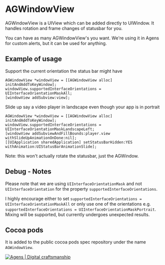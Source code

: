 AGWindowView
============

AGWindowView is a UIView which can be added directly to UIWindow. It handles rotation and frame changes of statusbar for you.

You can have as many AGWindowView's you want. We're using it in Agens for custom alerts, but it can be used for anything. 

Example of usage
-------

Support the current orientation the status bar might have

    AGWindowView *windowView = [[AGWindowView alloc] initAndAddToKeyWindow];
    windowView.supportedInterfaceOrientations = UIInterfaceOrientationMaskAll;
    [windowView addSubview:view];
    
Slide up say a video player in landscape even though your app is in portrait

    AGWindowView *windowView = [[AGWindowView alloc] initAndAddToKeyWindow];
    windowView.supportedInterfaceOrientations = UIInterfaceOrientationMaskLandscapeLeft;
    [windowView addSubviewAndFillBounds:player.view withSlideUpAnimationOnDone:nil];
    [[UIApplication sharedApplication] setStatusBarHidden:YES withAnimation:UIStatusBarAnimationSlide];

Note: this won't actually rotate the statusbar, just the AGWindow. 

Debug - Notes
-----

Please note that we are using `UIInterfaceOrientationMask` and not `UIInterfaceOrientation` for the property `supportedInterfaceOrientations`.

I highly encourage either to set `supportedInterfaceOrientations = UIInterfaceOrientationMaskAll` or only use one of the orientations e.g. `supportedInterfaceOrientations = UIInterfaceOrientationMaskPortrait`. Mixing will be supported, but currently undergoes unexpected results.

Cocoa pods
-------
    
It is added to the public cocoa pods spec repository under the name `AGWindowView`.
    
[![Agens | Digital craftsmanship](http://static.agens.no/images/agens_logo_w_slogan_avenir_small.png)](http://agens.no/)
